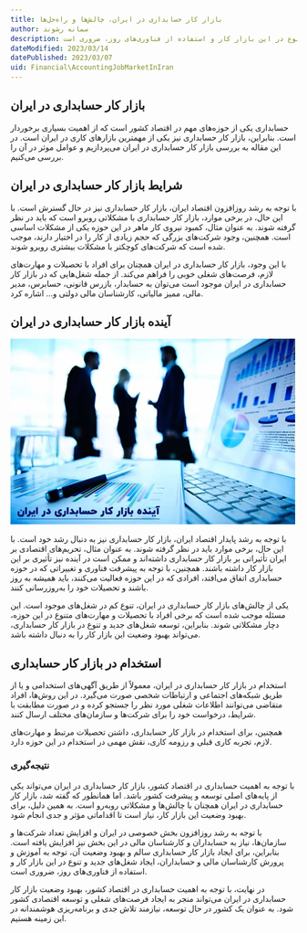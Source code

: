 ```yaml
---
title: بازار کار حسابداری در ایران، چالش‌ها و راه‌حل‌ها
author: سمانه رشوند  
description: با توجه به رشد روزافزون بخش خصوصی در ایران و افزایش تعداد شرکت‌ها و سازمان‌ها، نیاز به حسابداران و کارشناسان مالی در این بخش نیز افزایش یافته است. بنابراین، برای ایجاد بازار کار حسابداری سالم و بهبود وضعیت آن، توجه به آموزش و پرورش کارشناسان مالی و حسابداران، ایجاد شغل‌های جدید و تنوع در این بازار کار و استفاده از فناوری‌های روز، ضروری است.
dateModified: 2023/03/14
datePublished: 2023/03/07
uid: Financial\AccountingJobMarketInIran
---
```


## بازار کار حسابداری در ایران
حسابداری یکی از حوزه‌های مهم در اقتصاد کشور است که از اهمیت بسیاری برخوردار است. بنابراین، بازار کار حسابداری نیز یکی از مهمترین بازارهای کاری در ایران است. در این مقاله به بررسی بازار کار حسابداری در ایران می‌پردازیم و عوامل موثر در آن را بررسی می‌کنیم.

## شرایط بازار کار حسابداری در ایران
با توجه به رشد روزافزون اقتصاد ایران، بازار کار حسابداری نیز در حال گسترش است. با این حال، در برخی موارد، بازار کار حسابداری با مشکلاتی روبرو است که باید در نظر گرفته شوند. به عنوان مثال، کمبود نیروی کار ماهر در این حوزه یکی از مشکلات اساسی است. همچنین، وجود شرکت‌های بزرگی که حجم زیادی از کار را در اختیار دارند، موجب شده است که شرکت‌های کوچکتر با مشکلات بیشتری روبرو شوند.

با این وجود، بازار کار حسابداری در ایران همچنان برای افراد با تحصیلات و مهارت‌های لازم، فرصت‌های شغلی خوبی را فراهم می‌کند. از جمله شغل‌هایی که در بازار کار حسابداری در ایران موجود است می‌توان به حسابدار، بازرس قانونی، حسابرس، مدیر مالی، ممیز مالیاتی، کارشناسان مالی دولتی و... اشاره کرد.

## آینده بازار کار حسابداری در ایران

![آینده بازار کار حسابداری در ایران](./Images/TheFutureOfTheAccountingJobMarket.webp)

با توجه به رشد پایدار اقتصاد ایران، بازار کار حسابداری نیز به دنبال رشد خود است. با این حال، برخی موارد باید در نظر گرفته شوند. به عنوان مثال، تحریم‌های اقتصادی بر ایران تأثیراتی بر بازار کار حسابداری داشته‌اند و ممکن است در آینده نیز تأثیری بر این بازار کار داشته باشند. همچنین، با توجه به پیشرفت فناوری و تغییراتی که در حوزه حسابداری اتفاق می‌افتد، افرادی که در این حوزه فعالیت می‌کنند، باید همیشه به روز باشند و تحصیلات خود را به‌روزرسانی کنند.

یکی از چالش‌های بازار کار حسابداری در ایران، تنوع کم در شغل‌های موجود است. این مسئله موجب شده است که برخی افراد با تحصیلات و مهارت‌های متنوع در این حوزه، دچار مشکلاتی شوند. بنابراین، توسعه شغل‌های جدید و تنوع در بازار کار حسابداری، می‌تواند بهبود وضعیت این بازار کار را به دنبال داشته باشد.

## استخدام در بازار کار حسابداری
استخدام در بازار کار حسابداری در ایران، معمولاً از طریق آگهی‌های استخدامی و یا از طریق شبکه‌های اجتماعی و ارتباطات شخصی صورت می‌گیرد. در این روش‌ها، افراد متقاضی می‌توانند اطلاعات شغلی مورد نظر را جستجو کرده و در صورت مطابقت با شرایط، درخواست خود را برای شرکت‌ها و سازمان‌های مختلف ارسال کنند.

همچنین، برای استخدام در بازار کار حسابداری، داشتن تحصیلات مرتبط و مهارت‌های لازم، تجربه کاری قبلی و رزومه کاری، نقش مهمی در استخدام در این حوزه دارد.

### نتیجه‌گیری
با توجه به اهمیت حسابداری در اقتصاد کشور، بازار کار حسابداری در ایران می‌تواند یکی از پایه‌های اصلی توسعه و پیشرفت کشور باشد. اما همانطور که گفته شد، بازار کار حسابداری در ایران همچنان با چالش‌ها و مشکلاتی روبه‌رو است. به همین دلیل، برای بهبود وضعیت این بازار کار، نیاز است تا اقداماتی مؤثر و جدی انجام شود.

با توجه به رشد روزافزون بخش خصوصی در ایران و افزایش تعداد شرکت‌ها و سازمان‌ها، نیاز به حسابداران و کارشناسان مالی در این بخش نیز افزایش یافته است. بنابراین، برای ایجاد بازار کار حسابداری سالم و بهبود وضعیت آن، توجه به آموزش و پرورش کارشناسان مالی و حسابداران، ایجاد شغل‌های جدید و تنوع در این بازار کار و استفاده از فناوری‌های روز، ضروری است.

در نهایت، با توجه به اهمیت حسابداری در اقتصاد کشور، بهبود وضعیت بازار کار حسابداری در ایران می‌تواند منجر به ایجاد فرصت‌های شغلی و توسعه اقتصادی کشور شود. به عنوان یک کشور در حال توسعه، نیازمند تلاش جدی و برنامه‌ریزی هوشمندانه در این زمینه هستیم.


